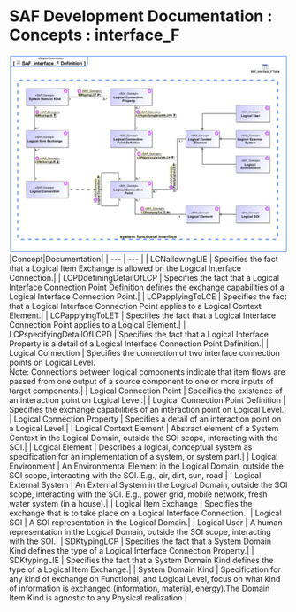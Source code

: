 # SAF Development Documentation : Concepts : interface_F 
![SAF_interface_F Definition.svg](./diagrams/SAF_interface_F-Definition.svg)
|Concept|Documentation|
| --- | --- |
| LCNallowingLIE | Specifies the fact that a Logical Item Exchange is allowed on the Logical Interface Connection.|
| LCPDdefiningDetailOfLCP | Specifies the fact that a Logical Interface Connection Point Definition defines the exchange capabilities of a Logical Interface Connection Point.|
| LCPapplyingToLCE | Specifies the fact that a Logical Interface Connection Point applies to a Logical Context Element.|
| LCPapplyingToLET | Specifies the fact that a Logical Interface Connection Point applies to a Logical Element.|
| LCPspecifyingDetailOfLCPD | Specifies the fact that a Logical Interface Property is a detail of a Logical Interface Connection Point Definition.|
| Logical Connection | Specifies the connection of two interface connection points on Logical Level.<br>Note: Connections between logical components indicate that item flows are passed from one output of a source component to one or more inputs of target components.|
| Logical Connection Point | Specifies the existence of an interaction point on Logical Level.|
| Logical Connection Point Definition | Specifies the exchange capabilities of an interaction point on Logical Level.|
| Logical Connection Property | Specifies a detail of an interaction point on a Logical Level.|
| Logical Context Element | Abstract element of a System Context in the Logical Domain, outside the SOI scope, interacting with the SOI.|
| Logical Element | Describes a logical, conceptual system as specification for an implementation of a system, or system part.|
| Logical Environment | An Environmental Element in the Logical Domain, outside the SOI scope, interacting with the SOI. E.g., air, dirt, sun, road.|
| Logical External System | An External System in the Logical Domain, outside the SOI scope, interacting with the SOI. E.g., power grid, mobile network, fresh water system (in a house).|
| Logical Item Exchange | Specifies the exchange that is to take place on a Logical Interface Connection.|
| Logical SOI | A SOI representation in the Logical Domain.|
| Logical User | A human representation in the Logical Domain, outside the SOI scope, interacting with the SOI.|
| SDKtypingLCP | Specifies the fact that a System Domain Kind defines the type of a Logical Interface Connection Property.|
| SDKtypingLIE | Specifies the fact that a System Domain Kind defines the type of a Logical Item Exchange.|
| System Domain Kind | Specification for any kind of exchange on Functional, and Logical Level, focus on what kind of information is exchanged (information, material, energy).The Domain Item Kind is agnostic to any Physical realization.|
